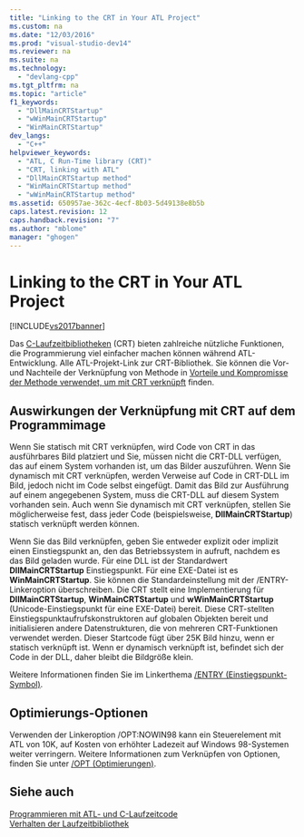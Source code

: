 ```yaml
---
title: "Linking to the CRT in Your ATL Project"
ms.custom: na
ms.date: "12/03/2016"
ms.prod: "visual-studio-dev14"
ms.reviewer: na
ms.suite: na
ms.technology: 
  - "devlang-cpp"
ms.tgt_pltfrm: na
ms.topic: "article"
f1_keywords: 
  - "DllMainCRTStartup"
  - "wWinMainCRTStartup"
  - "WinMainCRTStartup"
dev_langs: 
  - "C++"
helpviewer_keywords: 
  - "ATL, C Run-Time library (CRT)"
  - "CRT, linking with ATL"
  - "DllMainCRTStartup method"
  - "WinMainCRTStartup method"
  - "wWinMainCRTStartup method"
ms.assetid: 650957ae-362c-4ecf-8b03-5d49138e8b5b
caps.latest.revision: 12
caps.handback.revision: "7"
ms.author: "mblome"
manager: "ghogen"
---
```

# Linking to the CRT in Your ATL Project
[!INCLUDE[vs2017banner](../assembler/inline/includes/vs2017banner.md)]

Das [C\-Laufzeitbibliotheken](../c-runtime-library/crt-library-features.md) \(CRT\) bieten zahlreiche nützliche Funktionen, die Programmierung viel einfacher machen können während ATL\-Entwicklung.  Alle ATL\-Projekt\-Link zur CRT\-Bibliothek.  Sie können die Vor\- und Nachteile der Verknüpfung von Methode in [Vorteile und Kompromisse der Methode verwendet, um mit CRT verknüpft](../atl/benefits-and-tradeoffs-of-the-method-used-to-link-to-the-crt.md) finden.  
  
## Auswirkungen der Verknüpfung mit CRT auf dem Programmimage  
 Wenn Sie statisch mit CRT verknüpfen, wird Code von CRT in das ausführbares Bild platziert und Sie, müssen nicht die CRT\-DLL verfügen, das auf einem System vorhanden ist, um das Bilder auszuführen.  Wenn Sie dynamisch mit CRT verknüpfen, werden Verweise auf Code in CRT\-DLL im Bild, jedoch nicht im Code selbst eingefügt.  Damit das Bild zur Ausführung auf einem angegebenen System, muss die CRT\-DLL auf diesem System vorhanden sein.  Auch wenn Sie dynamisch mit CRT verknüpfen, stellen Sie möglicherweise fest, dass jeder Code \(beispielsweise, **DllMainCRTStartup**\) statisch verknüpft werden können.  
  
 Wenn Sie das Bild verknüpfen, geben Sie entweder explizit oder implizit einen Einstiegspunkt an, den das Betriebssystem in aufruft, nachdem es das Bild geladen wurde.  Für eine DLL ist der Standardwert **DllMainCRTStartup** Einstiegspunkt.  Für eine EXE\-Datei ist es **WinMainCRTStartup**.  Sie können die Standardeinstellung mit der \/ENTRY\- Linkeroption überschreiben.  Die CRT stellt eine Implementierung für **DllMainCRTStartup**, **WinMainCRTStartup** und **wWinMainCRTStartup** \(Unicode\-Einstiegspunkt für eine EXE\-Datei\) bereit.  Diese CRT\-stellten Einstiegspunktaufrufskonstruktoren auf globalen Objekten bereit und initialisieren andere Datenstrukturen, die von mehreren CRT\-Funktionen verwendet werden.  Dieser Startcode fügt über 25K Bild hinzu, wenn er statisch verknüpft ist.  Wenn er dynamisch verknüpft ist, befindet sich der Code in der DLL, daher bleibt die Bildgröße klein.  
  
 Weitere Informationen finden Sie im Linkerthema [\/ENTRY \(Einstiegspunkt\-Symbol\)](../build/reference/entry-entry-point-symbol.md).  
  
## Optimierungs\-Optionen  
 Verwenden der Linkeroption \/OPT:NOWIN98 kann ein Steuerelement mit ATL von 10K, auf Kosten von erhöhter Ladezeit auf Windows 98\-Systemen weiter verringern.  Weitere Informationen zum Verknüpfen von Optionen, finden Sie unter [\/OPT \(Optimierungen\)](../build/reference/opt-optimizations.md).  
  
## Siehe auch  
 [Programmieren mit ATL\- und C\-Laufzeitcode](../atl/programming-with-atl-and-c-run-time-code.md)   
 [Verhalten der Laufzeitbibliothek](../build/run-time-library-behavior.md)